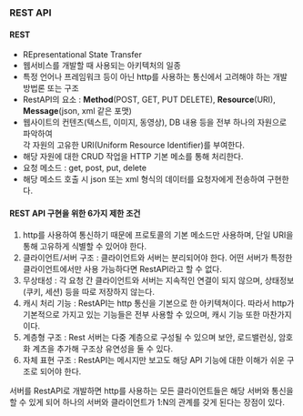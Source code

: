### REST API

#### REST<br/>
 - REpresentational State Transfer<br/>
 - 웹서비스를 개발할 때 사용되는 아키텍처의 일종<br/>
 - 특정 언어나 프레임워크 등이 아닌 http를 사용하는 통신에서 고려해야 하는 개발 방법론 또는 구조<br/>
 - RestAPI의 요소 : **Method**(POST, GET, PUT DELETE), **Resource**(URI), **Message**(json, xml 같은 포맷)<br/>
 - 웹사이트의 컨텐츠(텍스트, 이미지, 동영상), DB 내용 등을 전부 하나의 자원으로 파악하여<br/>
 각 자원의 고유한 URI(Uniform Resource Identifier)를 부여한다.<br/>
 - 해당 자원에 대한 CRUD 작업을 HTTP 기본 메소를 통해 처리한다.<br/>
 - 요청 메소드 : get, post, put, delete<br/>
 - 해당 메소드 호출 시 json 또는 xml 형식의 데이터를 요청자에게 전송하여 구현한다.

#### REST API 구현을 위한 6가지 제한 조건
1. http를 사용하여 통신하기 때문에 프로토콜의 기본 메소드만 사용하며, 단일 URI을 통해 고유하게 식별할 수 있어야 한다.
2. 클라이언트/서버 구조 : 클라이언트와 서버는 분리되어야 한다. 어떤 서버가 특정한 클라이언트에서만 사용 가능하다면 RestAPI라고 할 수 없다.
3. 무상태성 : 각 요청 간 클라이언트와 서버는 지속적인 연결이 되지 않으며, 상태정보(쿠키, 세션) 등을 따로 저장하지 않는다.
4. 캐시 처리 기능 : RestAPI는 http 통신을 기본으로 한 아키텍쳐이다. 따라서 http가 기본적으로 가지고 있는 기능들은 전부 사용할 수 있으며, 캐시 기능 또한 마찬가지이다.
5. 계층형 구조 : Rest 서버는 다중 계층으로 구성될 수 있으며 보안, 로드밸런싱, 암호화 계츠을 추가해 구조상 유연성을 둘 수 있다.
6. 자체 표현 구조 : RestAPI는 메시지만 보고도 해당 API 기능에 대한 이해가 쉬운 구조로 되어야 한다.

서버를 RestAPI로 개발하면 http를 사용하는 모든 클라이언트들은 해당 서버와 통신을 할 수 있게 되어 하나의 서버와 클라이언트가 1:N의 관계를 갖게 된다는 장점이 있다.
